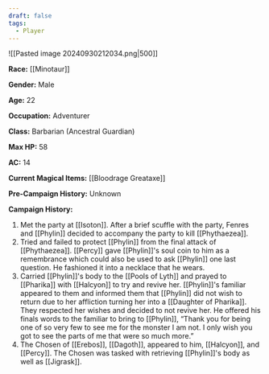 ```yaml
---
draft: false
tags:
  - Player
---
```

![[Pasted image 20240930212034.png|500]]

**Race:** [[Minotaur]]

**Gender:** Male

**Age:** 22

**Occupation:** Adventurer

**Class:** Barbarian (Ancestral Guardian)

**Max HP:** 58

**AC:** 14

**Current Magical Items:** [[Bloodrage Greataxe]]

**Pre-Campaign History:** Unknown

**Campaign History:** 

1. Met the party at [[Isoton]]. After a brief scuffle with the party, Fenres and [[Phylin]] decided to accompany the party to kill [[Phythaezea]]. 
2. Tried and failed to protect [[Phylin]] from the final attack of [[Phythaezea]]. [[Percy]] gave [[Phylin]]'s soul coin to him as a remembrance which could also be used to ask [[Phylin]] one last question. He fashioned it into a necklace that he wears. 
3. Carried [[Phylin]]'s body to the [[Pools of Lyth]] and prayed to [[Pharika]] with [[Halcyon]] to try and revive her. [[Phylin]]'s familiar appeared to them and informed them that [[Phylin]] did not wish to return due to her affliction turning her into a [[Daughter of Pharika]]. They respected her wishes and decided to not revive her. He offered his finals words to the familiar to bring to [[Phylin]], “Thank you for being one of so very few to see me for the monster I am not. I only wish you got to see the parts of me that were so much more.” 
4. The Chosen of [[Erebos]], [[Dagoth]], appeared to him, [[Halcyon]], and [[Percy]]. The Chosen was tasked with retrieving [[Phylin]]'s body as well as [[Jigrask]]. 